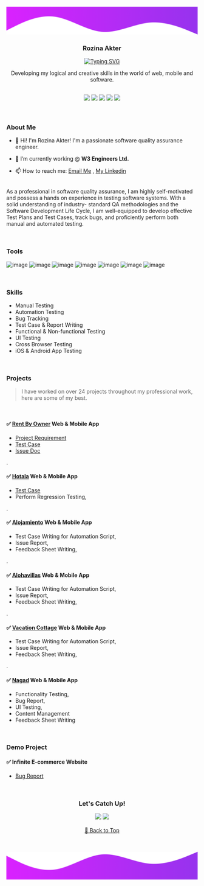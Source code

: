 ![top_banner](https://raw.githubusercontent.com/Rozinaranu/portfolio/main/assets/wavetop.png)

<div align='center'>
<h3>Rozina Akter</h3>
<a href="https://git.io/typing-svg"><img src="https://readme-typing-svg.demolab.com?font=Questrial&weight=600&pause=1500&color=9733EE&center=true&vCenter=true&random=false&width=435&lines=Software+Quality+Assurance+Engineer;Ensuring+Quality+for+Web+%26+Mobile+Apps" alt="Typing SVG" /></a>
<p>Developing my logical and creative skills in the world of web, mobile and software.</p>
</div>
<br>

<div align='center'>
<a href="https://github.com/Rozinaranu/portfolio/#about-me"><img src="https://img.shields.io/badge/About%20Me-8A2BE2"></a>
<a href="https://drive.google.com/file/d/1hgPgQ0omiLe6d0BqBAqAr8EPrdk5kTEV/view?fbclid=IwAR3Pyf9_dFKDlxcKPD9YSdHyJO5xbrh6sOj12hOPqNQYd4QYttyxXskVQCM"><img src="https://img.shields.io/badge/Download%20My%20CV-8A2BE2"></a> 
<a href="https://github.com/Rozinaranu/portfolio/#tools"><img src="https://img.shields.io/badge/Tools%20I%20Use-8A2BE2"></a>  
<a href="https://github.com/Rozinaranu/portfolio/#skills"><img src="https://img.shields.io/badge/Skills-8A2BE2"></a>  
<a href="https://github.com/Rozinaranu/portfolio/#projects"><img src="https://img.shields.io/badge/Projects-8A2BE2"></a>  
</div>

<br>
<br>
 
### About Me

- 👋 Hi! I'm Rozina Akter! I'm a passionate software quality assurance engineer. 

- 💼 I’m currently working @ **W3 Engineers Ltd.**

- 📫 How to reach me: [Email Me](mailto:ranu.maisha18@gmail.com) , [My Linkedin](https://www.linkedin.com/in/rozina-ranu-540424215)

<p align="left">
<br/>As a professional in software quality assurance, I am highly self-motivated and possess a hands on experience in testing software systems. With a solid understanding of industry-
standard QA methodologies and the Software Development Life Cycle, I am well-equipped to develop effective Test Plans and Test Cases, track bugs, and proficiently perform
both manual and automated testing.
</p>

<br>


### Tools

![image](https://img.shields.io/badge/Postman-FF6C37?style=for-the-badge&logo=Postman&logoColor=white)
![image](https://img.shields.io/badge/Selenium-43B02A?style=for-the-badge&logo=Selenium&logoColor=white)
![image](	https://img.shields.io/badge/Trello-0052CC?style=for-the-badge&logo=trello&logoColor=white)
![image](https://img.shields.io/badge/Jira-0052CC?style=for-the-badge&logo=Jira&logoColor=white)
![image](https://img.shields.io/badge/Figma-F24E1E?style=for-the-badge&logo=figma&logoColor=white)
![image](https://img.shields.io/badge/VSCode-0078D4?style=for-the-badge&logo=visual%20studio%20code&logoColor=white)
![image](https://img.shields.io/badge/Slack-4A154B?style=for-the-badge&logo=slack&logoColor=white)

<br>

### Skills

- Manual Testing
- Automation Testing
- Bug Tracking
- Test Case & Report Writing
- Functional & Non-functional Testing
- UI Testing
- Cross Browser Testing
- iOS & Android App Testing

<br>

 ### Projects

> I have worked on over 24 projects throughout my professional work, here are some of my best.
<br>

#### ✅ [Rent By Owner](https://www.rentbyowner.com/) Web & Mobile App
- [Project Requirement](https://docs.google.com/document/d/1oq0JR_OLZCxpw2DF-qwRnOU6qzjy588p/edit?fbclid=IwAR3A6xBi3oay5eLFZLHWteKqz6mwmBWmUZNolixkdVMEi8KulBcNZdLCwA8)
- [Test Case](https://docs.google.com/spreadsheets/d/1i_1-XYE-h-1YWGeXR52tF8Z8PVrON9Ws/edit?fbclid=IwAR3fYg39pt8-My6LzhIDxl_i7cLn5auxIpcPNm5PFxabvTDEXZl7hRDm62o#gid=897443319)
- [Issue Doc](https://docs.google.com/spreadsheets/d/1ITie_V7ag-fxJ0shdpLtduNxXFDWERfmb-w-GnM6UVE/edit?fbclid=IwAR3rbBp27g62DS7likP0YYhV5hgmAy49MSw2cPzTciUejOQRLGFpV4XywWE#gid=0) 

<p>.</p>

#### ✅ [Hotala](https://www.hotala.com/) Web & Mobile App
- [Test Case](https://docs.google.com/spreadsheets/d/18BkANykKXuYnBxVQLZhBX1M757SMn6h7/edit?fbclid=IwAR3rbBp27g62DS7likP0YYhV5hgmAy49MSw2cPzTciUejOQRLGFpV4XywWE#gid=1810259130)
- Perform Regression Testing,

<p>.</p>

#### ✅ [Alojamiento](https://www.alojamiento.io/) Web & Mobile App
- Test Case Writing for Automation Script,
- Issue Report,
- Feedback Sheet Writing,

<p>.</p>

#### ✅ [Alohavillas](https://www.alohavillas.io/) Web & Mobile App
- Test Case Writing for Automation Script,
- Issue Report,
- Feedback Sheet Writing,

<p>.</p>

#### ✅ [Vacation Cottage](https://www.vacationcottages.com/) Web & Mobile App
- Test Case Writing for Automation Script,
- Issue Report,
- Feedback Sheet Writing,

<p>.</p>

#### ✅ [Nagad](https://nagad.com.bd/) Web & Mobile App
- Functionality Testing,
- Bug Report,
- UI Testing,
- Content Management
- Feedback Sheet Writing
      
<br>

### Demo Project

#### ✅ Infinite E-commerce Website
- [Bug Report](https://docs.google.com/spreadsheets/d/120ECgtZ_SVK7k-GLyh0bGGvoF959pNR7j7CECIm20Vo/edit?fbclid=IwAR0P5r6aDcBdSKs6FGym11i_Tzr4mZZgOyNkp-2iMwi9EFPMtT74VEQ_l5Y#gid=0)

<br>

<div align='center'>
<h3>Let's Catch Up!</h3>
 <a href="https://www.linkedin.com/in/rozina-ranu-540424215"><img src="https://img.shields.io/badge/LinkedIn-0077B5?style=for-the-badge&logo=linkedin&logoColor=white"></a>  
 <a href="mailto:ranu.maisha18@gmail.com"><img src="https://img.shields.io/badge/Gmail-D14836?style=for-the-badge&logo=gmail&logoColor=white"></a>
</div>
<br>
<div align='center'>
 <a href="https://github.com/Rozinaranu/portfolio/#rozina-akter"> 🔼 Back to Top </a>  
</div>
<br>
<br>

![bottom_banner](https://raw.githubusercontent.com/Rozinaranu/portfolio/main/assets/wavebottom.png)
